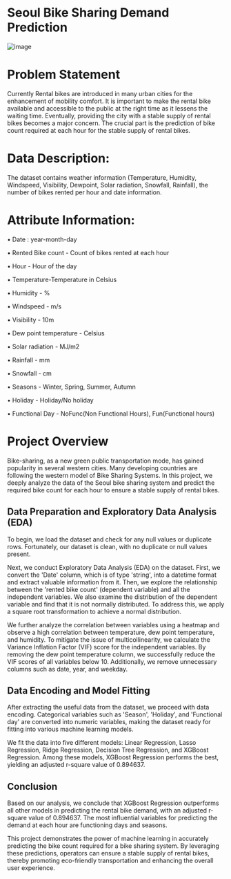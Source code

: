 # Seoul Bike Sharing Demand Prediction
![image](https://github.com/shubham-bhadouria/-Seoul-Bike-Sharing-Demand-Prediction/assets/103518257/1fe7ec74-bdd0-4cb0-93d1-d4f09eb759d9)
# Problem Statement

Currently Rental bikes are introduced in many urban cities for the enhancement of mobility comfort. It is important to make the rental bike available and accessible to the public at the right time as it lessens the waiting time. Eventually, providing the city with a stable supply of rental bikes becomes a major concern. The crucial part is the prediction of bike count required at each hour for the stable supply of rental bikes.

# Data Description:
The dataset contains weather information (Temperature, Humidity, Windspeed, Visibility, Dewpoint, Solar radiation, Snowfall, Rainfall), the number of bikes rented per hour and date information.

# Attribute Information:

• Date : year-month-day

• Rented Bike count - Count of bikes rented at each hour

• Hour - Hour of the day

• Temperature-Temperature in Celsius

• Humidity - %

• Windspeed - m/s

• Visibility - 10m

• Dew point temperature - Celsius

• Solar radiation - MJ/m2

• Rainfall - mm

• Snowfall - cm

• Seasons - Winter, Spring, Summer, Autumn

• Holiday - Holiday/No holiday

• Functional Day - NoFunc(Non Functional Hours), Fun(Functional hours)

# Project Overview

Bike-sharing, as a new green public transportation mode, has gained popularity in several western cities. Many developing countries are following the western model of Bike Sharing Systems. In this project, we deeply analyze the data of the Seoul bike sharing system and predict the required bike count for each hour to ensure a stable supply of rental bikes.

## Data Preparation and Exploratory Data Analysis (EDA)

To begin, we load the dataset and check for any null values or duplicate rows. Fortunately, our dataset is clean, with no duplicate or null values present.

Next, we conduct Exploratory Data Analysis (EDA) on the dataset. First, we convert the 'Date' column, which is of type 'string', into a datetime format and extract valuable information from it. Then, we explore the relationship between the 'rented bike count' (dependent variable) and all the independent variables. We also examine the distribution of the dependent variable and find that it is not normally distributed. To address this, we apply a square root transformation to achieve a normal distribution.

We further analyze the correlation between variables using a heatmap and observe a high correlation between temperature, dew point temperature, and humidity. To mitigate the issue of multicollinearity, we calculate the Variance Inflation Factor (VIF) score for the independent variables. By removing the dew point temperature column, we successfully reduce the VIF scores of all variables below 10. Additionally, we remove unnecessary columns such as date, year, and weekday.

## Data Encoding and Model Fitting

After extracting the useful data from the dataset, we proceed with data encoding. Categorical variables such as 'Season', 'Holiday', and 'Functional day' are converted into numeric variables, making the dataset ready for fitting into various machine learning models.

We fit the data into five different models: Linear Regression, Lasso Regression, Ridge Regression, Decision Tree Regression, and XGBoost Regression. Among these models, XGBoost Regression performs the best, yielding an adjusted r-square value of 0.894637.

## Conclusion

Based on our analysis, we conclude that XGBoost Regression outperforms all other models in predicting the rental bike demand, with an adjusted r-square value of 0.894637. The most influential variables for predicting the demand at each hour are functioning days and seasons.

This project demonstrates the power of machine learning in accurately predicting the bike count required for a bike sharing system. By leveraging these predictions, operators can ensure a stable supply of rental bikes, thereby promoting eco-friendly transportation and enhancing the overall user experience.

